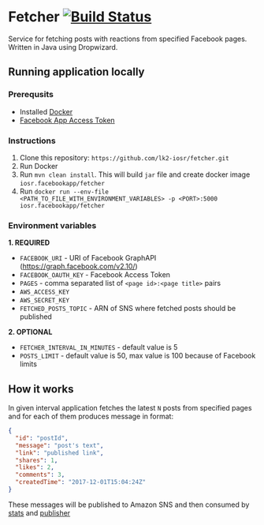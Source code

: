 # Fetcher [![Build Status](https://travis-ci.org/lk2-iosr/fetcher.svg?branch=master)](https://travis-ci.org/lk2-iosr/fetcher)

Service for fetching posts with reactions from specified Facebook pages.
Written in Java using Dropwizard.

## Running application locally

### Prerequsits 
 * Installed [Docker](https://docs.docker.com/engine/installation/)
 * [Facebook App Access Token](https://developers.facebook.com/docs/facebook-login/access-tokens/#apptokens)

### Instructions
1. Clone this repository: 
```https://github.com/lk2-iosr/fetcher.git```
2. Run Docker
3. Run 
```mvn clean install```. 
This will build `jar` file and create docker image ``iosr.facebookapp/fetcher``
4. Run 
```docker run --env-file <PATH_TO_FILE_WITH_ENVIRONMENT_VARIABLES> -p <PORT>:5000 iosr.facebookapp/fetcher```

### Environment variables

**1. REQUIRED**
* `FACEBOOK_URI` - URI of Facebook GraphAPI (https://graph.facebook.com/v2.10/)
* `FACEBOOK_OAUTH_KEY` - Facebook Access Token
* `PAGES`  - comma separated list of `<page id>:<page title>` pairs
* `AWS_ACCESS_KEY` 
* `AWS_SECRET_KEY`
* `FETCHED_POSTS_TOPIC` - ARN of SNS where fetched posts should be published

**2. OPTIONAL**
* `FETCHER_INTERVAL_IN_MINUTES` - default value is 5
* `POSTS_LIMIT` - default value is 50, max value is 100 because of Facebook limits

## How it works
In given interval application fetches the latest `N` posts from specified pages and for each of them produces message in format:
```json
{
  "id": "postId",
  "message": "post's text",
  "link": "published link",
  "shares": 1, 
  "likes": 2,
  "comments": 3,
  "createdTime": "2017-12-01T15:04:24Z"
}
```

These messages will be published to Amazon SNS and then consumed by [stats](https://github.com/lk2-iosr/stats) and [publisher](https://github.com/lk2-iosr/publisher)
